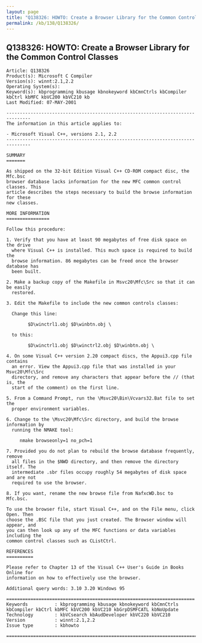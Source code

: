 ```yaml
---
layout: page
title: "Q138326: HOWTO: Create a Browser Library for the Common Control Classes"
permalink: /kb/138/Q138326/
---
```


## Q138326: HOWTO: Create a Browser Library for the Common Control Classes

	Article: Q138326
	Product(s): Microsoft C Compiler
	Version(s): winnt:2.1,2.2
	Operating System(s): 
	Keyword(s): kbprogramming kbusage kbnokeyword kbCmnCtrls kbCompiler kbCtrl kbMFC kbVC200 kbVC210 kb
	Last Modified: 07-MAY-2001
	
	-------------------------------------------------------------------------------
	The information in this article applies to:
	
	- Microsoft Visual C++, versions 2.1, 2.2 
	-------------------------------------------------------------------------------
	
	SUMMARY
	=======
	
	As shipped on the 32-bit Edition Visual C++ CD-ROM compact disc, the Mfc.bsc
	browser database lacks information for the new MFC common control classes. This
	article describes the steps necessary to build the browse information for these
	new classes.
	
	MORE INFORMATION
	================
	
	Follow this procedure:
	
	1. Verify that you have at least 90 megabytes of free disk space on the drive
	  where Visual C++ is installed. This much space is required to build the
	  browse information. 86 megabytes can be freed once the browser database has
	  been built.
	
	2. Make a backup copy of the Makefile in Msvc20\Mfc\Src so that it can be easily
	  restored.
	
	3. Edit the Makefile to include the new common controls classes:
	
	  Change this line:
	
	        $D\winctrl1.obj $D\winbtn.obj \ 
	
	  to this:
	
	        $D\winctrl1.obj $D\winctrl2.obj $D\winbtn.obj \ 
	
	4. On some Visual C++ version 2.20 compact discs, the Appui3.cpp file contains
	  an error. View the Appui3.cpp file that was installed in your Msvc20\Mfc\Src
	  directory, and remove any characters that appear before the // (that is, the
	  start of the comment) on the first line.
	
	5. From a Command Prompt, run the \Msvc20\Bin\Vcvars32.Bat file to set the
	  proper environment variables.
	
	6. Change to the \Msvc20\Mfc\Src directory, and build the browse information by
	  running the NMAKE tool:
	
	     nmake browseonly=1 no_pch=1
	
	7. Provided you do not plan to rebuild the browse database frequently, remove
	  all files in the $NWD directory, and then remove the directory itself. The
	  intermediate .sbr files occupy roughly 54 megabytes of disk space and are not
	  required to use the browser.
	
	8. If you want, rename the new browse file from NafxcWD.bsc to Mfc.bsc.
	
	To use the browser file, start Visual C++, and on the File menu, click Open. Then
	choose the .BSC file that you just created. The Browser window will appear, and
	you can then look up any of the MFC functions or data variables including the
	common control classes such as CListCtrl.
	
	REFERENCES
	==========
	
	Please refer to Chapter 13 of the Visual C++ User's Guide in Books Online for
	information on how to effectively use the browser.
	
	Additional query words: 3.10 3.20 Windows 95
	
	======================================================================
	Keywords          : kbprogramming kbusage kbnokeyword kbCmnCtrls kbCompiler kbCtrl kbMFC kbVC200 kbVC210 kbGrpDSMFCATL kbNoUpdate 
	Technology        : kbVCsearch kbAudDeveloper kbVC220 kbVC210
	Version           : winnt:2.1,2.2
	Issue type        : kbhowto
	
	=============================================================================
	
